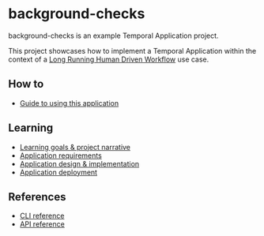 # background-checks

background-checks is an example Temporal Application project.

This project showcases how to implement a Temporal Application within the context of a [Long Running Human Driven Workflow](https://deploy-preview-794--mystifying-fermi-1bc096.netlify.app/docs/learning-paths/background-checks/project-narrative#what-is-a-long-running-human-driven-workflow) use case.

## How to

- [Guide to using this application](https://deploy-preview-794--mystifying-fermi-1bc096.netlify.app/docs/learning-paths/background-checks/how-to-use)

## Learning

- [Learning goals & project narrative](https://deploy-preview-794--mystifying-fermi-1bc096.netlify.app/docs/learning-paths/background-checks/project-narrative)
- [Application requirements](https://deploy-preview-794--mystifying-fermi-1bc096.netlify.app/docs/learning-paths/background-checks/application-requirements)
- [Application design & implementation](https://deploy-preview-794--mystifying-fermi-1bc096.netlify.app/docs/learning-paths/background-checks/application-design)
- [Application deployment](https://deploy-preview-794--mystifying-fermi-1bc096.netlify.app/docs/learning-paths/background-checks/application-deployment)

## References

- [CLI reference](https://deploy-preview-794--mystifying-fermi-1bc096.netlify.app/docs/learning-paths/background-checks/cli-reference)
- [API reference](https://deploy-preview-794--mystifying-fermi-1bc096.netlify.app/docs/learning-paths/background-checks/api-reference)
